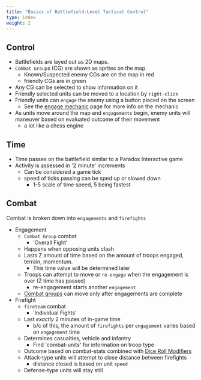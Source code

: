 ```yaml
---
title: "Basics of Battlefield-Level Tactical Control"
type: index
weight: 2
---
```


## Control

- Battlefields are layed out as 2D maps. 
- `Combat Group`s (CG) are shown as sprites on the map. 
    - Known/Suspected enemy CGs are on the map in red
    - friendly CGs are in green
- Any CG can be selected to show information on it
- Friendly selected units can be moved to a location by `right-click`
- Friendly units can `engage` the enemy using a button placed on the screen
    - See the [engage mechanic]() page for more info on the mechanic
- As units move around the map and `engagements` begin, enemy units will maneuver based on evaluated outcome of their movement 
    - a lot like a chess engine

## Time

- Time passes on the battlefield similar to a Paradox Interactive game
- Activity is assessed in '2 minute' increments
    - Can be considered a game tick
    - speed of ticks passing can be sped up or slowed down 
        - 1-5 scale of time speed, 5 being fastest

## Combat

Combat is broken down into `engagements` and `firefights`

- Engagement
    - `Combat Group` combat
        - 'Overall Fight'
    - Happens when opposing units clash
    - Lasts Z amount of time based on the amount of troops engaged, terrain, momentum.
        - This time value will be determined later
    - Troops can attempt to move or `re-engage` when the engagement is over (Z time has passed)
        - re-engagement starts another `engagement`
    - [Combat groups](#combat-groups) can move only after engagements are complete
- Firefight
    - `fireteam` combat
        - 'Individual Fights'
    - Last *exactly* 2 minutes of in-game time
        - b/c of this, the amount of `firefights` per `engagement` varies based on `engagement` time
    - Determines casualties, vehicle and infantry
        - Find 'combat-units' for information on troop type
    - Outcome based on combat-stats combined with [Dice Roll Modifiers](#dice-roll-modifiers)
    - Attack-type units will attempt to close distance between firefights
        - distance closed is based on unit `speed`
    - Defense-type units will stay still